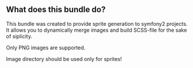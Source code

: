 What does this bundle do?
-----------------

This bundle was created to provide sprite generation to symfony2 projects. It allows you to dynamically merge images and build SCSS-file for the sake of siplicity.

Only PNG images are supported.

Image directory should be used only for sprites!
